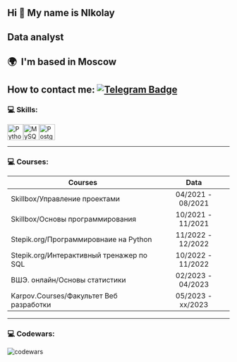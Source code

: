 
Hi 👋 My name is NIkolay
------------

Data analyst
------------
🌍  I'm based in Moscow
------------
                   
               
How to contact me: [![Telegram Badge](https://img.shields.io/badge/-mrkholkins-blue?style=flat&logo=Telegram&logoColor=white)](https://t.me/f1llzzz) 
---


### 💻 Skills:

<p align="left">
<a href="https://www.python.org/" target="_blank" rel="noreferrer"><img src="https://raw.githubusercontent.com/danielcranney/readme-generator/main/public/icons/skills/python-colored.svg" width="36" height="36" alt="Python" /></a><a href="https://www.mysql.com/" target="_blank" rel="noreferrer"><img src="https://raw.githubusercontent.com/danielcranney/readme-generator/main/public/icons/skills/mysql-colored.svg" width="36" height="36" alt="MySQL" /></a><a href="https://www.postgresql.org/" target="_blank" rel="noreferrer"><img src="https://raw.githubusercontent.com/danielcranney/readme-generator/main/public/icons/skills/postgresql-colored.svg" width="36" height="36" alt="PostgreSQL" /></a>
</p>


---

 ### 💻 Сourses:

| Courses                                                         | Data              |
| ----------------------------------------------------------------| :---------------: |
| Skillbox/Управление проектами                                   | 04/2021 - 08/2021 |
| Skillbox/Основы программирования                                | 10/2021 - 11/2021 |
| Stepik.org/Программировнаие на Python                           | 11/2022 - 12/2022 |
| Stepik.org/Интерактивный тренажер по SQL                        | 10/2022 - 11/2022 |
| ВШЭ. онлайн/Основы статистики                                   | 02/2023 - 04/2023 |
| Karpov.Courses/Факультет Веб разработки                         | 05/2023 - xx/2023 |

---

### 💻 Codewars:

![codewars](https://www.codewars.com/users/kholkinnik/badges/large)


